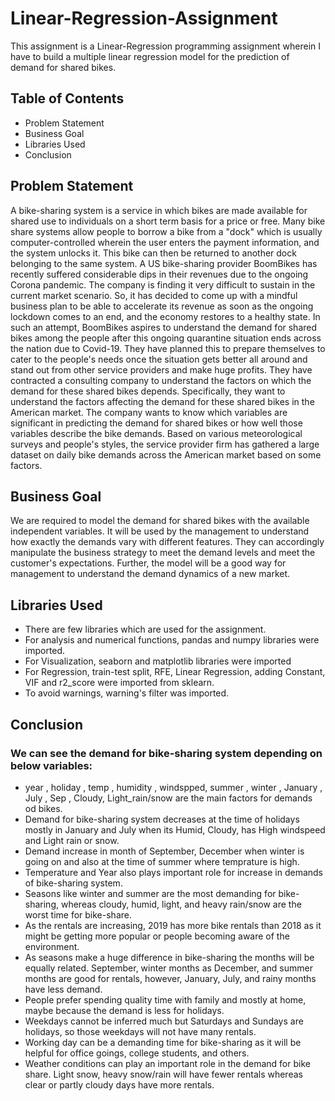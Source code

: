 # Linear-Regression-Assignment
This assignment is a Linear-Regression programming assignment wherein I have to build a multiple linear regression model for the prediction of demand for shared bikes.

## Table of Contents
* Problem Statement
* Business Goal
* Libraries Used
* Conclusion

## Problem Statement
A bike-sharing system is a service in which bikes are made available for shared use to individuals on a short term basis for a price or free. Many bike share systems allow people to borrow a bike from a "dock" which is usually computer-controlled wherein the user enters the payment information, and the system unlocks it. This bike can then be returned to another dock belonging to the same system.
A US bike-sharing provider BoomBikes has recently suffered considerable dips in their revenues due to the ongoing Corona pandemic. The company is finding it very difficult to sustain in the current market scenario. So, it has decided to come up with a mindful business plan to be able to accelerate its revenue as soon as the ongoing lockdown comes to an end, and the economy restores to a healthy state. 
In such an attempt, BoomBikes aspires to understand the demand for shared bikes among the people after this ongoing quarantine situation ends across the nation due to Covid-19. They have planned this to prepare themselves to cater to the people's needs once the situation gets better all around and stand out from other service providers and make huge profits.
They have contracted a consulting company to understand the factors on which the demand for these shared bikes depends. Specifically, they want to understand the factors affecting the demand for these shared bikes in the American market.
The company wants to know which variables are significant in predicting the demand for shared bikes or how well those variables describe the bike demands.
Based on various meteorological surveys and people's styles, the service provider firm has gathered a large dataset on daily bike demands across the American market based on some factors. 

## Business Goal
We are required to model the demand for shared bikes with the available independent variables. It will be used by the management to understand how exactly the demands vary with different features. They can accordingly manipulate the business strategy to meet the demand levels and meet the customer's expectations. Further, the model will be a good way for management to understand the demand dynamics of a new market. 

## Libraries Used
* There are few libraries which are used for the assignment. 
* For analysis and numerical functions, pandas and numpy libraries were imported.
* For Visualization, seaborn and matplotlib libraries were imported
* For Regression, train-test split, RFE, Linear Regression, adding Constant, VIF and r2_score were imported from sklearn.
* To avoid warnings, warning's filter was imported.

## Conclusion
### We can see the demand for bike-sharing system depending on below variables:
* year , holiday , temp , humidity , windspped, summer , winter , January , July , Sep , Cloudy, Light_rain/snow are the main factors for demands od bikes.
* Demand for bike-sharing system decreases at the time of holidays mostly in January and July when its Humid, Cloudy, has High windspeed and Light rain or snow.
* Demand increase in month of September, December when winter is going on and also at the time of summer where temprature is high.
* Temperature and Year also plays important role for increase in demands of bike-sharing system.
* Seasons like winter and summer are the most demanding for bike-sharing, whereas cloudy, humid, light, and heavy rain/snow are the worst time for bike-share. 
* As the rentals are increasing, 2019 has more bike rentals than 2018 as it might be getting more popular or people becoming aware of the environment.
* As seasons make a huge difference in bike-sharing the months will be equally related. September, winter months as December, and summer months are good for rentals, however, January, July, and rainy months have less demand.
* People prefer spending quality time with family and mostly at home, maybe because the demand is less for holidays.
* Weekdays cannot be inferred much but Saturdays and Sundays are holidays, so those weekdays will not have many rentals.
* Working day can be a demanding time for bike-sharing as it will be helpful for office goings, college students, and others.
* Weather conditions can play an important role in the demand for bike share. Light snow, heavy snow/rain will have fewer rentals whereas clear or partly cloudy days have more rentals.




